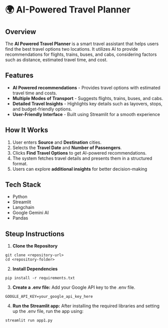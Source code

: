 # 🌍 AI-Powered Travel Planner

## Overview
The **AI Powered Travel Planner** is a smart travel assistant that helps users find the best travel options  two locations. It utilizes AI to provide recommendations for flights, trains, buses, and cabs, considering factors such as distance, estimated travel time, and cost.

## Features
- **AI Powered recommendations** - Provides travel options with estimated travel time and costs.
- **Multiple Modes of Transport** -  Suggests flights, trains, buses, and cabs.
- **Detailed Travel Insights** - Highlights key details such as layovers, stops, and budget-friendly options.
- **User-Friendly Interface** - Built using Streamlit for a smooth experience

## How It Works
1. User enters **Source** and **Destination** cities.
2. Selects the **Travel Date** and **Number of Passengers**.
3. Clicks **Find Travel Options** to get AI-powered recommendations.
4. The system fetches travel details and presents them in a structured format.
5. Users can explore **additional insights** for better decision-making

## Tech Stack
- Python
- Streamlit
- Langchain
- Google Gemini AI
- Pandas

## Steup Instructions
1. **Clone the Repository**
```
git clone <repository-url>
cd <repository-folder>
```
2. **Install Dependencies**
```
pip install -r requirements.txt
```
3. **Create a .env file:** Add your Google API key to the .env file.
```
GOOGLE_API_KEY=your_google_api_key_here
```
4. **Run the Streamlit app:** After installing the required libraries and setting up the .env file, run the app using:
```
streamlit run app1.py
```
